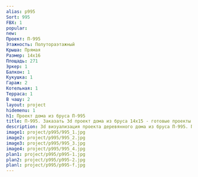 ```yaml
---
alias: p995
Sort: 995
FBX: 1
popular: 
new: 
Проект: П-995
Этажность: Полутораэтажный
Крыша: Прямая
Размер: 14х16
Площадь: 271
Эркер: 1
Балкон: 1
Кукушка: 1
Гараж: 2
Котельная: 1
Терраса: 1
В чашу: 2
layout: project
hidemenu: 1
h1: Проект дома из бруса П-995
title: П-995. Заказать 3d проект дома из бруса 14х15 - готовые проекты
description: 3d визуализация проекта деревянного дома из бруса П-995. Площадь 271 м2, размер 14х15. Вы можете внести любые изменения в проект.
image1: project/p995/995_1.jpg
image2: project/p995/995_2.jpg
image3: project/p995/995_3.jpg
image4: project/p995/995_4.jpg
plan1: project/p995/p995-1.jpg
plan2: project/p995/p995-2.jpg
planl: project/p995/p995-f.jpg
---
```


